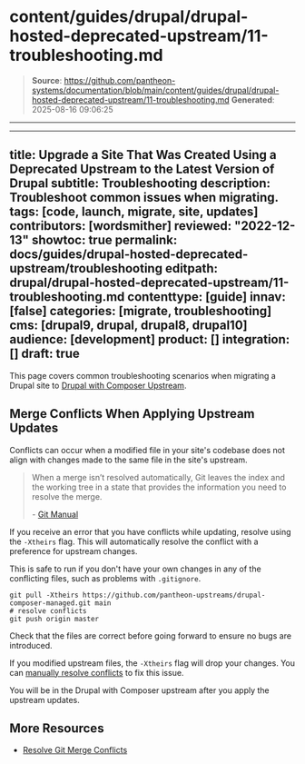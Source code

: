 # content/guides/drupal/drupal-hosted-deprecated-upstream/11-troubleshooting.md

> **Source**: https://github.com/pantheon-systems/documentation/blob/main/content/guides/drupal/drupal-hosted-deprecated-upstream/11-troubleshooting.md
> **Generated**: 2025-08-16 09:06:25

---

---
title: Upgrade a Site That Was Created Using a Deprecated Upstream to the Latest Version of Drupal
subtitle: Troubleshooting
description: Troubleshoot common issues when migrating.
tags: [code, launch, migrate, site, updates]
contributors: [wordsmither]
reviewed: "2022-12-13"
showtoc: true
permalink: docs/guides/drupal-hosted-deprecated-upstream/troubleshooting
editpath: drupal/drupal-hosted-deprecated-upstream/11-troubleshooting.md
contenttype: [guide]
innav: [false]
categories: [migrate, troubleshooting]
cms: [drupal9, drupal, drupal8, drupal10]
audience: [development]
product: []
integration: []
draft: true
---

This page covers common troubleshooting scenarios when migrating a Drupal site to [Drupal with Composer Upstream](/guides/integrated-composer#get-started-with-integrated-composer).

## Merge Conflicts When Applying Upstream Updates

Conflicts can occur when a modified file in your site's codebase does not align with changes made to the same file in the site's upstream.

> When a merge isn’t resolved automatically, Git leaves the index and the working tree in a state that provides the information you need to resolve the merge.
>
> \- [Git Manual](https://www.kernel.org/pub/software/scm/git/docs/)

If you receive an error that you have conflicts while updating, resolve using the `-Xtheirs` flag. This will automatically resolve the conflict with a preference for upstream changes.

This is safe to run if you don't have your own changes in any of the conflicting files, such as problems with `.gitignore`.

```bash{promptUser: user}
git pull -Xtheirs https://github.com/pantheon-upstreams/drupal-composer-managed.git main
# resolve conflicts
git push origin master
```

Check that the files are correct before going forward to ensure no bugs are introduced.

If you modified upstream files, the `-Xtheirs` flag will drop your changes. You can [manually resolve conflicts](/guides/git/resolve-merge-conflicts#manually-resolve-conflicts) to fix this issue.

You will be in the Drupal with Composer upstream after you apply the upstream updates.

## More Resources

- [Resolve Git Merge Conflicts](/guides/git/resolve-merge-conflicts)
